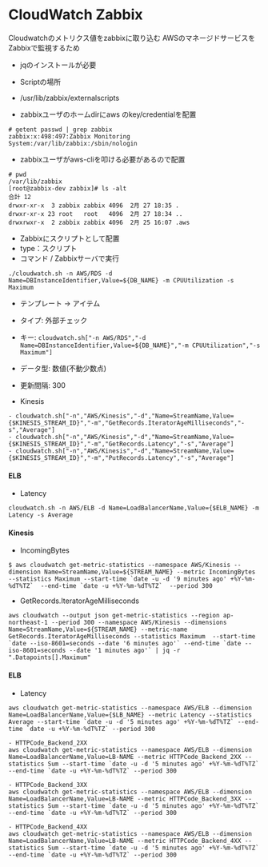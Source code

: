 # CloudWatch Zabbix

Cloudwatchのメトリクス値をzabbixに取り込む
AWSのマネージドサービスをZabbixで監視するため

- jqのインストールが必要

- Scriptの場所
 - /usr/lib/zabbix/externalscripts

- zabbixユーザのホームdirにaws のkey/credentialを配置

```
# getent passwd | grep zabbix
zabbix:x:498:497:Zabbix Monitoring System:/var/lib/zabbix:/sbin/nologin
```

- zabbixユーザがaws-cliを叩ける必要があるので配置

```
# pwd
/var/lib/zabbix
[root@zabbix-dev zabbix]# ls -alt
合計 12
drwxr-xr-x  3 zabbix zabbix 4096  2月 27 18:35 .
drwxr-xr-x 23 root   root   4096  2月 27 18:34 ..
drwxrwxr-x  2 zabbix zabbix 4096  2月 25 16:07 .aws
```

- Zabbixにスクリプトとして配置
- type：スクリプト
- コマンド / Zabbixサーバで実行
```
./cloudwatch.sh -n AWS/RDS -d Name=DBInstanceIdentifier,Value=${DB_NAME} -m CPUUtilization -s Maximum
```

- テンプレート -> アイテム
 - タイプ: 外部チェック
 - キー: `cloudwatch.sh["-n AWS/RDS","-d Name=DBInstanceIdentifier,Value=${DB_NAME}","-m CPUUtilization","-s Maximum"]`
 - データ型: 数値(不動少数点)
 - 更新間隔: 300

- Kinesis
```
- cloudwatch.sh["-n","AWS/Kinesis","-d","Name=StreamName,Value={$KINESIS_STREAM_ID}","-m","GetRecords.IteratorAgeMilliseconds","-s","Average"]
- cloudwatch.sh["-n","AWS/Kinesis","-d","Name=StreamName,Value={$KINESIS_STREAM_ID}","-m","GetRecords.Latency","-s","Average"]
- cloudwatch.sh["-n","AWS/Kinesis","-d","Name=StreamName,Value={$KINESIS_STREAM_ID}","-m","PutRecords.Latency","-s","Average"]
```

#### ELB
- Latency
```
cloudwatch.sh -n AWS/ELB -d Name=LoadBalancerName,Value={$ELB_NAME} -m Latency -s Average
```

 #### Kinesis
 
 - IncomingBytes
```
$ aws cloudwatch get-metric-statistics --namespace AWS/Kinesis --dimension Name=StreamName,Value=${STREAM_NAME} --metric IncomingBytes --statistics Maximum --start-time `date -u -d '9 minutes ago' +%Y-%m-%dT%TZ`  --end-time `date -u +%Y-%m-%dT%TZ`  --period 300
```
- GetRecords.IteratorAgeMilliseconds
```
aws cloudwatch --output json get-metric-statistics --region ap-northeast-1 --period 300 --namespace AWS/Kinesis --dimensions Name=StreamName,Value=${STREAM_NAME} --metric-name GetRecords.IteratorAgeMilliseconds --statistics Maximum  --start-time `date --iso-8601=seconds --date '6 minutes ago'` --end-time `date --iso-8601=seconds --date '1 minutes ago'` | jq -r ".Datapoints[].Maximum"
```

#### ELB
- Latency
```
aws cloudwatch get-metric-statistics --namespace AWS/ELB --dimension Name=LoadBalancerName,Value={$LB_NAME} --metric Latency --statistics Average --start-time `date -u -d '5 minutes ago' +%Y-%m-%dT%TZ` --end-time `date -u +%Y-%m-%dT%TZ` --period 300
```

```
- HTTPCode_Backend_2XX
aws cloudwatch get-metric-statistics --namespace AWS/ELB --dimension Name=LoadBalancerName,Value=LB-NAME --metric HTTPCode_Backend_2XX --statistics Sum --start-time `date -u -d '5 minutes ago' +%Y-%m-%dT%TZ` --end-time `date -u +%Y-%m-%dT%TZ` --period 300

- HTTPCode_Backend_3XX
aws cloudwatch get-metric-statistics --namespace AWS/ELB --dimension Name=LoadBalancerName,Value=LB-NAME --metric HTTPCode_Backend_3XX --statistics Sum --start-time `date -u -d '5 minutes ago' +%Y-%m-%dT%TZ` --end-time `date -u +%Y-%m-%dT%TZ` --period 300

- HTTPCode_Backend_4XX
aws cloudwatch get-metric-statistics --namespace AWS/ELB --dimension Name=LoadBalancerName,Value=LB-NAME --metric HTTPCode_Backend_4XX --statistics Sum --start-time `date -u -d '5 minutes ago' +%Y-%m-%dT%TZ` --end-time `date -u +%Y-%m-%dT%TZ` --period 300

```
